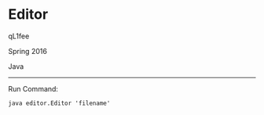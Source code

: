 Editor
==============

qL1fee

Spring 2016

Java

------------

Run Command:

	java editor.Editor 'filename'
